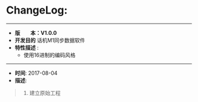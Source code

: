 # ChangeLog:
*****************************************************************************************
* **版　　本：V1.0.0**
* **开发目的** 话机M1同步数据软件
* **特性描述** :
	* 使用16进制的编码风格
*****************************************************************************************
* **时间**: 2017-08-04
* **描述**:
> 1. 建立原始工程
